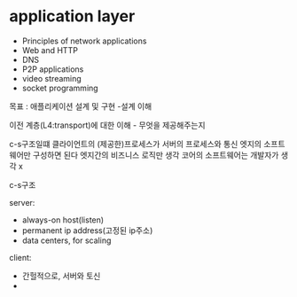 # application layer 

- Principles of network applications
- Web and HTTP
- DNS
- P2P applications
- video streaming
- socket programming

목표 : 애플리케이션 설계 및 구현 
-설계 이해

이전 계층(L4:transport)에 대한 이해 - 무엇을 제공해주는지

c-s구조일떄 
클라이언트의 (제공한)프로세스가 서버의 프로세스와 통신
엣지의 소프트웨어만 구성하면 된다
엣지간의 비즈니스 로직만 생각 
코어의 소프트웨어는 개발자가 생각 x 

c-s구조

server:
- always-on host(listen)
- permanent ip address(고정된 ip주소)
- data centers, for scaling

client:
- 간헐적으로, 서버와 토신
- 